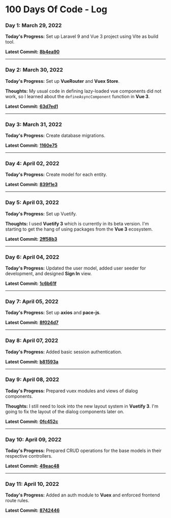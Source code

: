 # 100 Days Of Code - Log

### Day 1: March 29, 2022

**Today's Progress:** Set up Laravel 9 and Vue 3 project using Vite as build tool.

**Latest Commit:** [**8b4ea90**](https://github.com/kulotsystems/tabulation-system/tree/8b4ea9014f5acfa8d0833d5ff11e49ee6c60bd80)

---

### Day 2: March 30, 2022

**Today's Progress:** Set up **VueRouter** and **Vuex Store**.

**Thoughts:** My usual code in defining lazy-loaded vue components did not work, so I learned about the `defineAsyncComponent` function in **Vue 3**.

**Latest Commit:** [**63d7ed1**](https://github.com/kulotsystems/tabulation-system/tree/63d7ed1736b1bbc60dc643e9c55c7b33533e7747)

---

### Day 3: March 31, 2022

**Today's Progress:** Create database migrations.

**Latest Commit:** [**1160e75**](https://github.com/kulotsystems/tabulation-system/tree/1160e7586fca57c9771da149f3082809f95e4c7e)

---

### Day 4: April 02, 2022

**Today's Progress:** Create model for each entity.

**Latest Commit:** [**839f1e3**](https://github.com/kulotsystems/tabulation-system/tree/839f1e31988d6eb74838918b35b201022ac51643)

---

### Day 5: April 03, 2022

**Today's Progress:** Set up Vuetify.

**Thoughts:** I used **Vuetify 3** which is currently in its beta version. I'm starting to get the hang of using packages from the **Vue 3** ecosystem.

**Latest Commit:** [**2ff58b3**](https://github.com/kulotsystems/tabulation-system/tree/2ff58b377b7c4c05345d7c9c3dd0389637a600f1)

---

### Day 6: April 04, 2022

**Today's Progress:** Updated the user model, added user seeder for development, and designed **Sign In** view.

**Latest Commit:** [**1c6b61f**](https://github.com/kulotsystems/tabulation-system/tree/1c6b61f1d0c7d20e3f4ea22a73fed2ee26d7a73d)

---

### Day 7: April 05, 2022

**Today's Progress:** Set up **axios** and **pace-js**.

**Latest Commit:** [**8f024d7**](https://github.com/kulotsystems/tabulation-system/tree/8f024d7c04412013fd31f789ab3bc2e314d702b2)


---

### Day 8: April 07, 2022

**Today's Progress:** Added basic session authentication.

**Latest Commit:** [**b81593a**](https://github.com/kulotsystems/tabulation-system/tree/b81593a495bdf9f6653012be3e2e2078f6722210)

---

### Day 9: April 08, 2022

**Today's Progress:** Prepared vuex modules and views of dialog components.

**Thoughts:** I still need to look into the new layout system in **Vuetify 3**. I'm going to fix the layout of the dialog components later on.

**Latest Commit:** [**0fc452c**](https://github.com/kulotsystems/tabulation-system/tree/0fc452c4d2cc28f116e0bc66e83d1880a0523bd8)

---

### Day 10: April 09, 2022

**Today's Progress:** Prepared CRUD operations for the base models in their respective controllers.

**Latest Commit:** [**49eac48**](https://github.com/kulotsystems/tabulation-system/tree/49eac48a697efc97ecf7d50879592e8ca0ef2969)

---

### Day 11: April 10, 2022

**Today's Progress:**  Added an auth module to **Vuex** and enforced frontend route rules.

**Latest Commit:** [**8742446**](https://github.com/kulotsystems/tabulation-system/tree/87424460d6ee468d08f14c599c4757e76ca26aa4)